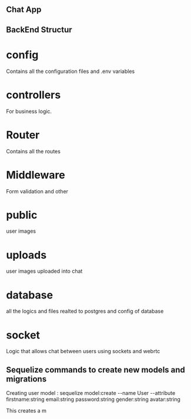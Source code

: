 ## Chat App



## BackEnd Structur

# config

Contains all the configuration files and .env variables

# controllers
For business logic. 

# Router 
Contains all the routes

# Middleware
Form validation and other

# public 
user images 

# uploads
user images uploaded into chat

# database

all the logics and files realted to postgres and config of database

# socket

Logic that allows chat between users using sockets and webrtc

## Sequelize commands to create new models and migrations

Creating user model : sequelize model:create --name User --attribute  firstname:string email:string password:string gender:string avatar:string

This creates a m